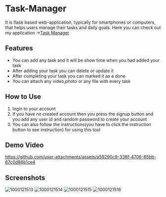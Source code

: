 # Task-Manager
It is flask based web-application, typically for smartphones or computers, that helps users manage their tasks and daily goals. 
Here you can check out my application ->[Task Manager ](https://task-manager-ic08.onrender.com)
## Features

- You can add any task and it will be show time when you had added your task
- After adding your task you can delete or update it 
- After completing your task you can marked it as a done
- You can attach any video,photo or any file with every task 

## How to Use

1. login to your account 
2. If you have no created account then you press the signup button and you add any user id and random password to create your account 
3. You can also follow the instructions(you have to click the instruction button to see instruction) for using this tool
## Demo Video
https://github.com/user-attachments/assets/a59290c9-336f-4706-85bb-67c0d86b1ce4

## Screenshots
![1000121513](https://github.com/user-attachments/assets/bae47a7c-3bb8-4176-9132-3b22b210ff7f)
![1000121514](https://github.com/user-attachments/assets/8310c43d-fdf6-4c1a-8f8a-74a8b5d1650b)
![1000121515](https://github.com/user-attachments/assets/e633705f-e203-4a77-ab25-a284d0ff2df7)
![1000121516](https://github.com/user-attachments/assets/b6edb232-8000-4c48-85e8-52393dbbfb76)
